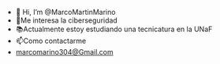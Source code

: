 - 👋 Hi, I’m @MarcoMartinMarino
- 🔫Me interesa la ciberseguridad 
- 📚Actualmente estoy estudiando una tecnicatura en la UNaF
- 📫Como contactarme
- marcomarino304@Gmail.com
